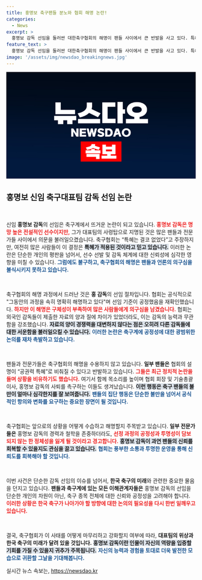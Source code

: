 ```yaml
---
title: 홍명보 축구팬들 분노와 협회 해명 논란!
categories:
  - News
excerpt: >
  홍명보 감독 선임을 둘러싼 대한축구협회의 해명이 팬들 사이에서 큰 반발을 사고 있다. 특혜 시비에 휘말린 축구협회는 해명을 발표했지만, 팬들은 여전히 분노를 감추지 못하고 있으며, 정몽규 회장과 이임생 이사의 사퇴를 요구하고 있다.
feature_text: >
  홍명보 감독 선임을 둘러싼 대한축구협회의 해명이 팬들 사이에서 큰 반발을 사고 있다. 특혜 시비에 휘말린 축구협회는 해명을 발표했지만, 팬들은 여전히 분노를 감추지 못하고 있으며, 정몽규 회장과 이임생 이사의 사퇴를 요구하고 있다.
image: '/assets/img/newsdao_breakingnews.jpg'
---
```


<p><img src="/assets/img/newsdao_breakingnews.jpg" alt="flaretime 속보" /></p>

<h2 data-ke-size="size26">홍명보 신임 축구대표팀 감독 선임 논란</h2>

<p data-ke-size="size16">&nbsp;</p>

<p>신임 <b>홍명보 감독</b>의 선임은 축구계에서 뜨거운 논란이 되고 있습니다. <b><span style="color: #ee2323;">홍명보 감독은 명망 높은 전설적인 선수이지만,</span></b> 그가 대표팀의 사령탑으로 지명된 것은 많은 팬들과 전문가들 사이에서 의문을 불러일으켰습니다. 축구협회는 “특혜는 결코 없었다”고 주장하지만, 여전히 많은 사람들이 이 결정은 <b><span style="background-color: #21538527;">특혜가 적용된 것이라고 믿고 있습니다.</span></b> 이러한 논란은 단순한 개인의 평판을 넘어서, 선수 선발 및 감독 체계에 대한 신뢰성에 심각한 영향을 미칠 수 있습니다. <b><span style="color: #1a5490;">그럼에도 불구하고, 축구협회의 해명은 팬들과 언론의 의구심을 불식시키지 못하고 있습니다.</span></b></p>

<p data-ke-size="size16">&nbsp;</p>

<p>축구협회의 해명 과정에서 드러난 것은 <b>홍 감독</b>의 선임 절차입니다. 협회는 공식적으로 "그동안의 과정을 속히 명확히 해명하고 있다"며 선임 기준이 공정했음을 재확인했습니다. <b><span style="color: #ee2323;">하지만 이 해명은 구체성이 부족하여 많은 사람들에게 의구심을 남겼습니다.</span></b> 협회는 외국인 감독들이 제출한 자료의 양과 질에 차이가 있었더라도, 이는 감독의 능력과 무관함을 강조했습니다. <b><span style="background-color: #21538527;">자료의 양이 경쟁력을 대변하지 않다는 점은 오히려 다른 감독들에 대한 서운함을 불러일으킬 수 있습니다.</span></b> <b><span style="color: #1a5490;">이러한 논란은 축구계에 공정성에 대한 광범위한 논의를 재차 촉발하고 있습니다.</span></b></p>

<p data-ke-size="size16">&nbsp;</p>

<p>팬들과 전문가들은 축구협회의 해명을 수용하지 않고 있습니다. <b>일부 팬들은</b> 협회의 설명이 “공권력 특혜”로 비춰질 수 있다고 반발하고 있습니다. <b><span style="color: #ee2323;">그들은 최근 정치적 논란을 들며 상황을 비유하기도 했습니다.</span></b> 여기서 함께 목소리를 높이며 협회 회장 및 기술총괄 이사, 홍명보 감독의 사퇴를 촉구하는 이들도 생겨났습니다. <b><span style="background-color: #21538527;">이런 행동은 축구 팬들의 불만이 얼마나 심각한지를 잘 보여줍니다.</span></b> <b><span style="color: #1a5490;">팬들의 집단 행동은 단순한 불만을 넘어서 공식적인 항의와 변화를 요구하는 중요한 장면이 될 것입니다.</span></b></p>

<p data-ke-size="size16">&nbsp;</p>

<p>축구협회는 앞으로의 상황을 어떻게 수습하고 해명할지 주목받고 있습니다. <b>일부 전문가들은</b> 홍명보 감독의 경력과 철학을 존중하더라도, <b><span style="color: #ee2323;">선정 과정의 공정성과 투명성이 담보되지 않는 한 정체성을 잃게 될 것이라고 경고합니다.</span></b> <b><span style="background-color: #21538527;">홍명보 감독이 과연 팬들의 신뢰를 회복할 수 있을지도 관심을 끌고 있습니다.</span></b> <b><span style="color: #1a5490;">협회는 풍부한 소통과 투명한 운영을 통해 신뢰도를 회복해야 할 것입니다.</span></b></p>

<p data-ke-size="size16">&nbsp;</p>

<p>이번 사건은 단순한 감독 선임의 이슈를 넘어서, <b>한국 축구의 미래</b>와 관련한 중요한 물음을 던지고 있습니다. <b>팬들과 축구계에 있는 모든 이해관계자들은</b> 홍명보 감독의 선임을 단순한 개인의 차원이 아닌, 축구 종목 전체에 대한 신뢰와 공정성을 고려해야 합니다. <b><span style="color: #ee2323;">이러한 상황은 한국 축구가 나아가야 할 방향에 대한 논의의 필요성을 다시 한번 일깨우고 있습니다.</span></b> </p>

<p data-ke-size="size16">&nbsp;</p>

<p>결국, 축구협회가 이 사태를 어떻게 마무리하고 강화할지 여부에 따라, <b>대표팀의 위상과 한국 축구의 미래가 달려 있을 것입니다.</b> <b><span style="background-color: #21538527;">홍명보 감독이란 인물이 자신의 역량을 입증할 기회를 가질 수 있을지 귀추가 주목됩니다.</span></b> <b><span style="color: #1a5490;">자신의 능력과 경험을 토대로 더욱 발전한 모습으로 귀환할 그날을 기대해봅니다.</span></b></p>
실시간 뉴스 속보는, <a href="https://newsdao.kr" rel="dofollow">https://newsdao.kr</a>


